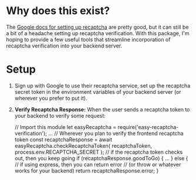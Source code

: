 # Why does this exist?
The [Google docs for setting up recaptcha](https://developers.google.com/recaptcha/docs/verify) are pretty good, but it can still be a bit of a headache setting up recaptcha verification. With this package, I'm hoping to provide a few useful tools that streamline incorporation of recaptcha verification into your backend server.

# Setup

1. Sign up with Google to use their recaptcha service, set up the recaptcha secret token in the environment variables of your backend server (or wherever you prefer to put it).
2. **Verify Recaptcha Response:** When the user sends a recaptcha token to your backend to verify some request:


    // Import this module
    let easyRecaptcha = require('easy-recaptcha-verification');
    ... // Wherever you plan to verify the frontend recaptcha token
    const recaptchaResponse = await easyRecaptcha.checkRecaptchaToken(
        recaptchaToken,
        process.env.RECAPTCHA_SECRET
    );
    // if the recaptcha token checks out, then you keep going
    if (recaptchaResponse.goodToGo) {
        ...
    } else {
        // if using express, then you can return error
        // (or throw or whatever works for your backend)
        return recaptchaResponse.error;
    }